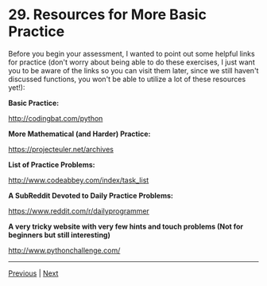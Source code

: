 #  29. Resources for More Basic Practice

Before you begin your assessment, I wanted to point out some helpful links for practice (don't worry about being able to do these exercises, I just want you to be aware of the links so you can visit them later, since we still haven't discussed functions, you won't be able to utilize a lot of these resources yet!):

**Basic Practice:**

http://codingbat.com/python

**More Mathematical (and Harder) Practice:**

https://projecteuler.net/archives

**List of Practice Problems:**

http://www.codeabbey.com/index/task_list

**A SubReddit Devoted to Daily Practice Problems:**

https://www.reddit.com/r/dailyprogrammer

**A very tricky website with very few hints and touch problems (Not for beginners but still interesting)**

http://www.pythonchallenge.com/



---
[Previous](./28_IO-with-Basic-Files-in-Python.md) | [Next](.)